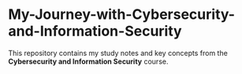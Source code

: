 # My-Journey-with-Cybersecurity-and-Information-Security
This repository contains my study notes and key concepts from the **Cybersecurity and Information Security** course.
